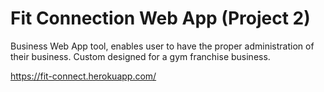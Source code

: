 # Fit Connection Web App (Project 2)

Business  Web App tool, enables user to have the proper administration of their business. Custom designed for a gym franchise business.

https://fit-connect.herokuapp.com/

